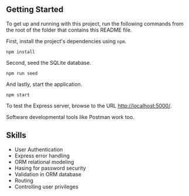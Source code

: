 

## Getting Started

To get up and running with this project, run the following commands from the root of the folder that contains this README file.

First, install the project's dependencies using `npm`.

```
npm install

```

Second, seed the SQLite database.

```
npm run seed
```

And lastly, start the application.

```
npm start
```

To test the Express server, browse to the URL [http://localhost:5000/](http://localhost:5000/).

Software developmental tools like Postman work too.


## Skills

* User Authentication
* Express error handling
* ORM relational modeling
* Hasing for password security
* Validation in ORM database
* Routing
* Controlling user privileges

